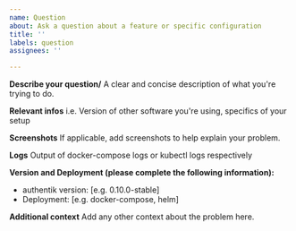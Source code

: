 ```yaml
---
name: Question
about: Ask a question about a feature or specific configuration
title: ''
labels: question
assignees: ''

---
```


**Describe your question/**
A clear and concise description of what you're trying to do.

**Relevant infos**
i.e. Version of other software you're using, specifics of your setup

**Screenshots**
If applicable, add screenshots to help explain your problem.

**Logs**
Output of docker-compose logs or kubectl logs respectively

**Version and Deployment (please complete the following information):**
 - authentik version: [e.g. 0.10.0-stable]
 - Deployment: [e.g. docker-compose, helm]

**Additional context**
Add any other context about the problem here.
